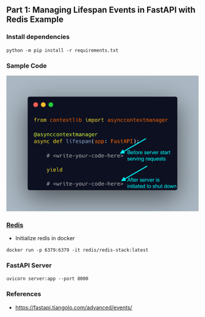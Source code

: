 ## Part 1: Managing Lifespan Events in FastAPI with Redis Example

### Install dependencies
```
python -m pip install -r requirements.txt
```

### Sample Code

<img src="metadata/code_snippet.png" width="600">


### [Redis](https://github.com/redis/redis-py)

- Initialize redis in docker
```
docker run -p 6379:6379 -it redis/redis-stack:latest
```

### FastAPI Server
```
uvicorn server:app --port 8000
```

### References
- https://fastapi.tiangolo.com/advanced/events/
